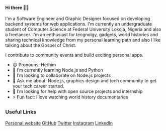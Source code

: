 #### Hi there 👋🏾

I'm a Software Engineer and Graphic Designer focused on developing backend systems for web applications. I'm currently an undergraduate student of Computer Science at Federal University Lokoja, Nigeria and also a freelancer. I'm an enthusiast for tecgnolgy, gadgets, world histories and sharing technical knowledge from my personal learning path and also I like talking about the Gospel of Christ. 

I contribute to community events and build exciting personal apps.

- 😄 Pronouns: He/him
- 🌱 I’m currently learning Node.js and Python
- 👯 I’m looking to collaborate on Node.js projects
- 💬 Ask me about: Node.js, graphics design and tech community to  get your tech career started.
- 🤔 I’m looking for help with open source projects and internship
- ⚡ Fun fact: I love watching world history documentaries


### Useful Links

[Personal website](https://github.com/helewud)
[GitHub](https://github.com/helewud)
[Twitter](https://twitter.com/helewud)
[Instagram](https://instagram.com/helewud)
[LinkedIn]()
